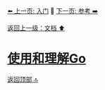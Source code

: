 [⬅️ 上一页: 入门](入门.md) 🚦 [下一页: 参考 ➡️](参考.md)

[返回上一级：文档 ⬆️](文档.md)

# [使用和理解Go](使用和理解Go.md)

[返回顶部 🔝](#使用和理解Go)